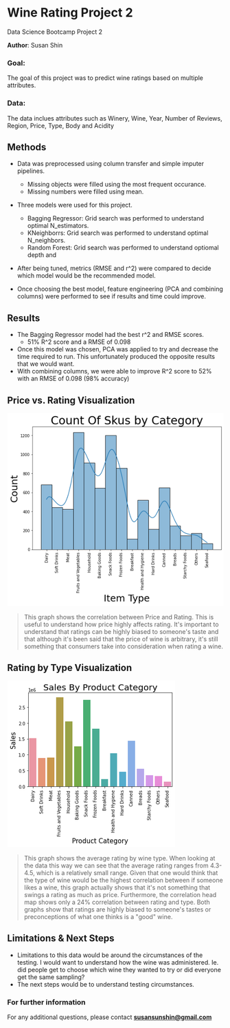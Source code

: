 # Wine Rating Project 2
Data Science Bootcamp Project 2

**Author**: Susan Shin

### Goal:
The goal of this project was to predict wine ratings based on multiple attributes.


### Data:
The data inclues attributes such as Winery, Wine, Year, Number of Reviews, Region, Price, Type, Body and Acidity


## Methods
- Data was preprocessed using column transfer and simple imputer pipelines.
  - Missing objects were filled using the most frequent occurance.
  - Missing numbers were filled using mean.
  
- Three models were used for this project.
  - Bagging Regressor: Grid search was performed to understand optimal N_estimators.
  - KNeighborrs: Grid search was performed to understand optimal N_neighbors.
  - Random Forest: Grid search was performed to understand optiomal depth and 
- After being tuned, metrics (RMSE and r^2) were compared to decide which model would be the recommended model.
- Once choosing the best model, feature engineering (PCA and combining columns) were performed to see if results and time could improve.

## Results
- The Bagging Regressor model had the best r^2 and RMSE scores.
  - 51% R^2 score and a RMSE of 0.098
- Once this model was chosen, PCA was applied to try and decrease the time required to run. This unfortunately produced the opposite results that we would want.
- With combining columns, we were able to improve R^2 score to 52% with an RMSE of 0.098 (98% accuracy)

## Price vs. Rating Visualization
![](https://github.com/susansunshin/FoodPredictionProject/blob/main/photos/sku%20count%202.png)
> This graph shows the correlation between Price and Rating.
> This is useful to understand how price highly affects rating. It's important to understand that ratings can be highly biased to someone's taste and that although it's been said that the price of wine is arbitrary, it's still something that consumers take into consideration when rating a wine.

## Rating by Type Visualization
![](https://github.com/susansunshin/FoodPredictionProject/blob/main/photos/sum%20of%20sales.png)

> This graph shows the average rating by wine type.
> When looking at the data this way we can see that the average rating ranges from 4.3-4.5, which is a relatively small range. 
> Given that one would think that the type of wine would be the highest correlation between if someone likes a wine, this graph actually shows that it's not something that swings a rating as much as price.
> Furthermore, the correlation head map shows only a 24% correlation between rating and type.
> Both graphs show that ratings are highly biased to someone's tastes or preconceptions of what one thinks is a "good" wine.

## Limitations & Next Steps
- Limitations to this data would be around the circumstances of the testing. I would want to understand how the wine was administered. Ie. did people get to choose which wine they wanted to try or did everyone get the same sampling?
- The next steps would be to understand testing circumstances.

### For further information

For any additional questions, please contact **susansunshin@gmail.com**
